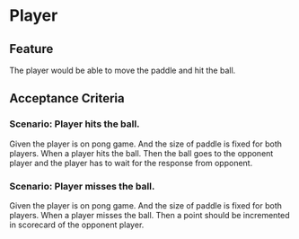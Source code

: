 # Player

## Feature

The player would be able to move the paddle
and hit the ball.

## Acceptance Criteria

### Scenario: Player hits the ball.
Given the player is on pong game.
And the size of paddle is fixed for both players.
When a player hits the ball.
Then the ball goes to the opponent player and 
the player has to wait for the response from opponent.

### Scenario: Player misses the ball.
Given the player is on pong game.
And the size of paddle is fixed for both players.
When a player misses the ball.
Then a point should be incremented in scorecard
of the opponent player.

